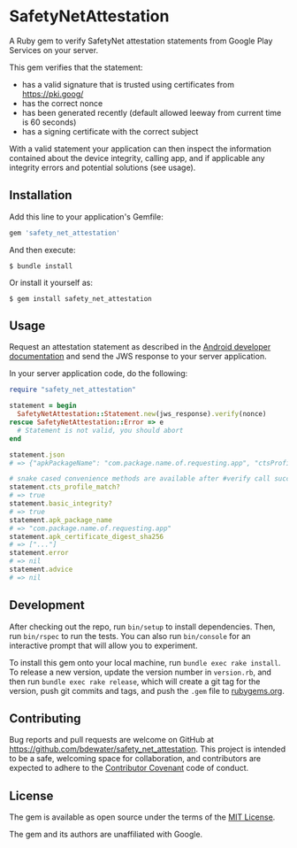 # SafetyNetAttestation

A Ruby gem to verify SafetyNet attestation statements from Google Play Services on your server.

This gem verifies that the statement:
- has a valid signature that is trusted using certificates from https://pki.goog/
- has the correct nonce
- has been generated recently (default allowed leeway from current time is 60 seconds)
- has a signing certificate with the correct subject

With a valid statement your application can then inspect the information contained about the device integrity, calling
app, and if applicable any integrity errors and potential solutions (see usage).

## Installation

Add this line to your application's Gemfile:

```ruby
gem 'safety_net_attestation'
```

And then execute:

    $ bundle install

Or install it yourself as:

    $ gem install safety_net_attestation

## Usage

Request an attestation statement as described in the [Android developer documentation](https://developer.android.com/training/safetynet/attestation#request-attestation-process) and send the JWS response to your server application.

In your server application code, do the following:

```ruby
require "safety_net_attestation"

statement = begin 
  SafetyNetAttestation::Statement.new(jws_response).verify(nonce)
rescue SafetyNetAttestation::Error => e
  # Statement is not valid, you should abort
end

statement.json
# => {"apkPackageName": "com.package.name.of.requesting.app", "ctsProfileMatch": true, ... }

# snake cased convenience methods are available after #verify call succeeded, use these to make your specific checks: 
statement.cts_profile_match?
# => true
statement.basic_integrity?
# => true
statement.apk_package_name
# => "com.package.name.of.requesting.app"
statement.apk_certificate_digest_sha256
# => ["..."]
statement.error
# => nil
statement.advice
# => nil
```

## Development

After checking out the repo, run `bin/setup` to install dependencies. Then, run `bin/rspec` to run the tests. You can also run `bin/console` for an interactive prompt that will allow you to experiment.

To install this gem onto your local machine, run `bundle exec rake install`. To release a new version, update the version number in `version.rb`, and then run `bundle exec rake release`, which will create a git tag for the version, push git commits and tags, and push the `.gem` file to [rubygems.org](https://rubygems.org).

## Contributing

Bug reports and pull requests are welcome on GitHub at https://github.com/bdewater/safety_net_attestation. This project is intended to be a safe, welcoming space for collaboration, and contributors are expected to adhere to the [Contributor Covenant](http://contributor-covenant.org) code of conduct.

## License

The gem is available as open source under the terms of the [MIT License](https://opensource.org/licenses/MIT).

The gem and its authors are unaffiliated with Google.
